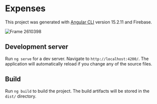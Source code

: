# Expenses

This project was generated with [Angular CLI](https://github.com/angular/angular-cli) version 15.2.11 and Firebase.


![Frame 2610398](https://github.com/user-attachments/assets/370d7ff9-94bd-42e3-8f18-90464f1cac42)

## Development server

Run `ng serve` for a dev server. Navigate to `http://localhost:4200/`. The application will automatically reload if you change any of the source files.

## Build

Run `ng build` to build the project. The build artifacts will be stored in the `dist/` directory.


